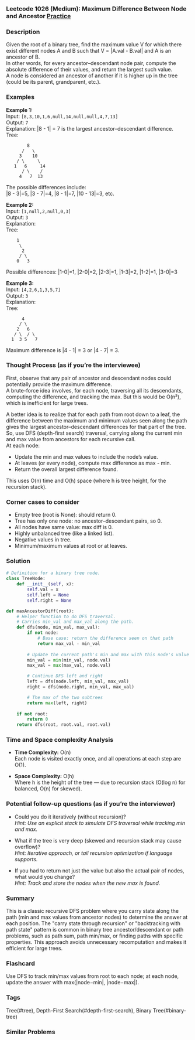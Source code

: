 ### Leetcode 1026 (Medium): Maximum Difference Between Node and Ancestor [Practice](https://leetcode.com/problems/maximum-difference-between-node-and-ancestor)

### Description  
Given the root of a binary tree, find the maximum value V for which there exist different nodes A and B such that V = |A.val - B.val| and A is an ancestor of B.  
In other words, for every ancestor–descendant node pair, compute the absolute difference of their values, and return the largest such value.  
A node is considered an ancestor of another if it is higher up in the tree (could be its parent, grandparent, etc.).  

### Examples  

**Example 1:**  
Input: `[8,3,10,1,6,null,14,null,null,4,7,13]`  
Output: `7`  
Explanation: |8 - 1| = 7 is the largest ancestor–descendant difference.  
Tree:
```
        8
      /   \
     3    10
    / \     \
   1   6     14
      / \    /
     4   7  13
```
The possible differences include:  
|8 - 3|=5, |3 - 7|=4, |8 - 1|=7, |10 - 13|=3, etc.

**Example 2:**  
Input: `[1,null,2,null,0,3]`  
Output: `3`  
Explanation:  
Tree:
```
    1
     \
      2
     / \
    0   3
```
Possible differences: |1-0|=1, |2-0|=2, |2-3|=1, |1-3|=2, |1-2|=1, |3-0|=3

**Example 3:**  
Input: `[4,2,6,1,3,5,7]`  
Output: `3`  
Explanation:  
Tree:
```
      4
     / \
    2   6
   / \  / \
  1  3 5   7
```
Maximum difference is |4 - 1| = 3 or |4 - 7| = 3.

### Thought Process (as if you’re the interviewee)  
First, observe that any pair of ancestor and descendant nodes could potentially provide the maximum difference.  
A brute-force idea involves, for each node, traversing all its descendants, computing the difference, and tracking the max. But this would be O(n²), which is inefficient for large trees.  

A better idea is to realize that for each path from root down to a leaf, the difference between the maximum and minimum values seen along the path gives the largest ancestor–descendant differences for that part of the tree.  
So, use DFS (depth-first search) traversal, carrying along the current min and max value from ancestors for each recursive call.  
At each node:  
- Update the min and max values to include the node’s value.
- At leaves (or every node), compute max difference as max - min.
- Return the overall largest difference found.  

This uses O(n) time and O(h) space (where h is tree height, for the recursion stack).

### Corner cases to consider  
- Empty tree (root is None): should return 0.
- Tree has only one node: no ancestor–descendant pairs, so 0.
- All nodes have same value: max diff is 0.
- Highly unbalanced tree (like a linked list).
- Negative values in tree.
- Minimum/maximum values at root or at leaves.

### Solution

```python
# Definition for a binary tree node.
class TreeNode:
    def __init__(self, x):
        self.val = x
        self.left = None
        self.right = None

def maxAncestorDiff(root):
    # Helper function to do DFS traversal.
    # Carries min_val and max_val along the path.
    def dfs(node, min_val, max_val):
        if not node:
            # Base case: return the difference seen on that path
            return max_val - min_val
        
        # Update the current path's min and max with this node's value
        min_val = min(min_val, node.val)
        max_val = max(max_val, node.val)

        # Continue DFS left and right
        left = dfs(node.left, min_val, max_val)
        right = dfs(node.right, min_val, max_val)

        # The max of the two subtrees
        return max(left, right)
    
    if not root:
        return 0
    return dfs(root, root.val, root.val)
```

### Time and Space complexity Analysis  

- **Time Complexity:** O(n)  
  Each node is visited exactly once, and all operations at each step are O(1).

- **Space Complexity:** O(h)  
  Where h is the height of the tree — due to recursion stack (O(log n) for balanced, O(n) for skewed).

### Potential follow-up questions (as if you’re the interviewer)  

- Could you do it iteratively (without recursion)?  
  *Hint: Use an explicit stack to simulate DFS traversal while tracking min and max.*

- What if the tree is very deep (skewed and recursion stack may cause overflow)?  
  *Hint: Iterative approach, or tail recursion optimization if language supports.*

- If you had to return not just the value but also the actual pair of nodes, what would you change?  
  *Hint: Track and store the nodes when the new max is found.*

### Summary
This is a classic recursive DFS problem where you carry state along the path (min and max values from ancestor nodes) to determine the answer at each position. The "carry state through recursion" or "backtracking with path state" pattern is common in binary tree ancestor/descendant or path problems, such as path sum, path min/max, or finding paths with specific properties. This approach avoids unnecessary recomputation and makes it efficient for large trees.


### Flashcard
Use DFS to track min/max values from root to each node; at each node, update the answer with max(|node−min|, |node−max|).

### Tags
Tree(#tree), Depth-First Search(#depth-first-search), Binary Tree(#binary-tree)

### Similar Problems
